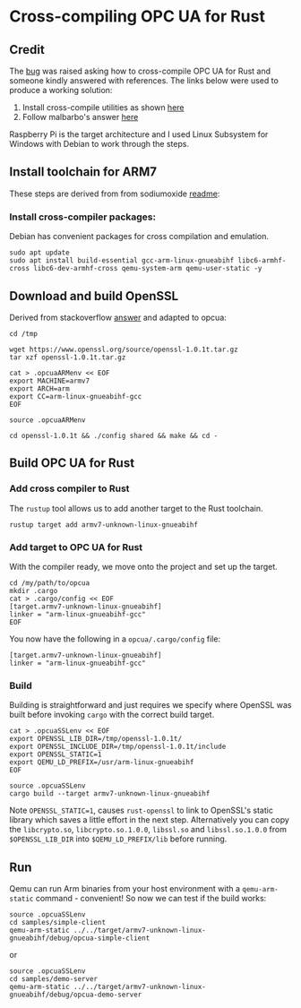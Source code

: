 # Cross-compiling OPC UA for Rust

## Credit

The [bug](https://github.com/locka99/opcua/issues/24) was raised asking how to 
cross-compile OPC UA for Rust and someone kindly answered with references. The links below were
used to produce a working solution:

1. Install cross-compile utilities as shown [here](https://github.com/sodiumoxide/sodiumoxide)
2. Follow malbarbo's answer [here](https://stackoverflow.com/questions/37375712/cross-compile-rust-openssl-for-raspberry-pi-2)

Raspberry Pi is the target architecture and I used Linux Subsystem for Windows with Debian to work
through the steps.

## Install toolchain for ARM7

These steps are derived from from sodiumoxide [readme](https://github.com/sodiumoxide/sodiumoxide):

### Install cross-compiler packages:

Debian has convenient packages for cross compilation and emulation.

```
sudo apt update
sudo apt install build-essential gcc-arm-linux-gnueabihf libc6-armhf-cross libc6-dev-armhf-cross qemu-system-arm qemu-user-static -y
```

## Download and build OpenSSL

Derived from stackoverflow [answer](https://stackoverflow.com/questions/37375712/cross-compile-rust-openssl-for-raspberry-pi-2) and adapted to opcua:

```
cd /tmp

wget https://www.openssl.org/source/openssl-1.0.1t.tar.gz
tar xzf openssl-1.0.1t.tar.gz

cat > .opcuaARMenv << EOF
export MACHINE=armv7
export ARCH=arm
export CC=arm-linux-gnueabihf-gcc
EOF

source .opcuaARMenv

cd openssl-1.0.1t && ./config shared && make && cd -
```

## Build OPC UA for Rust

### Add cross compiler to Rust

The `rustup` tool allows us to add another target to the Rust toolchain.

```
rustup target add armv7-unknown-linux-gnueabihf
```

### Add target to OPC UA for Rust

With the compiler ready, we move onto the project and set up the target.

```
cd /my/path/to/opcua
mkdir .cargo
cat > .cargo/config << EOF
[target.armv7-unknown-linux-gnueabihf]
linker = "arm-linux-gnueabihf-gcc"
EOF
```

You now have the following in a `opcua/.cargo/config` file:

```
[target.armv7-unknown-linux-gnueabihf]
linker = "arm-linux-gnueabihf-gcc"
```

### Build

Building is straightforward and just requires we specify where OpenSSL was built before invoking `cargo` with the 
correct build target.

```
cat > .opcuaSSLenv << EOF
export OPENSSL_LIB_DIR=/tmp/openssl-1.0.1t/
export OPENSSL_INCLUDE_DIR=/tmp/openssl-1.0.1t/include
export OPENSSL_STATIC=1
export QEMU_LD_PREFIX=/usr/arm-linux-gnueabihf
EOF

source .opcuaSSLenv
cargo build --target armv7-unknown-linux-gnueabihf
```

Note `OPENSSL_STATIC=1`, causes `rust-openssl` to link to OpenSSL's static library which saves a
little effort in the next step. Alternatively you can copy the `libcrypto.so`, `libcrypto.so.1.0.0`, `libssl.so` and 
`libssl.so.1.0.0` from `$OPENSSL_LIB_DIR` into `$QEMU_LD_PREFIX/lib` before running.

## Run

Qemu can run Arm binaries from your host environment with a `qemu-arm-static` command - convenient! 
So now we can test if the build works:

```
source .opcuaSSLenv
cd samples/simple-client
qemu-arm-static ../../target/armv7-unknown-linux-gnueabihf/debug/opcua-simple-client
```

or

```
source .opcuaSSLenv
cd samples/demo-server
qemu-arm-static ../../target/armv7-unknown-linux-gnueabihf/debug/opcua-demo-server
```

